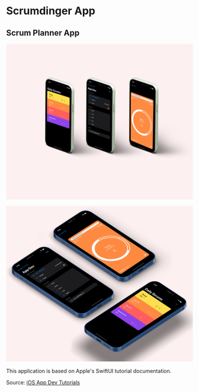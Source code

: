 # Scrumdinger App
## Scrum Planner App

![Scrumdinger](https://github.com/mehmetalickr/scrumdinger-app/blob/master/App%20Images/scrumdinger.jpg)

![Scrumdinger App](https://github.com/mehmetalickr/scrumdinger-app/blob/master/App%20Images/scrumdinger_app.jpg)

This application is based on Apple's SwiftUI tutorial documentation.

Source: [iOS App Dev Tutorials](https://developer.apple.com/tutorials/app-dev-training)
